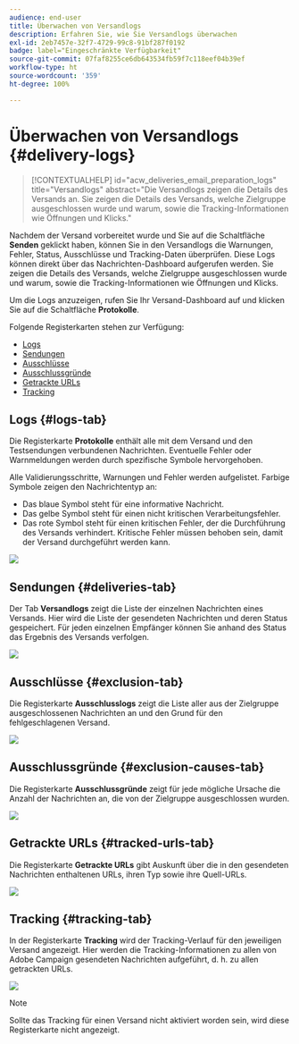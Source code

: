 ```yaml
---
audience: end-user
title: Überwachen von Versandlogs
description: Erfahren Sie, wie Sie Versandlogs überwachen
exl-id: 2eb7457e-32f7-4729-99c8-91bf287f0192
badge: label="Eingeschränkte Verfügbarkeit"
source-git-commit: 07faf8255ce6db643534fb59f7c118eef04b39ef
workflow-type: ht
source-wordcount: '359'
ht-degree: 100%

---
```


# Überwachen von Versandlogs {#delivery-logs}

>[!CONTEXTUALHELP]
>id="acw_deliveries_email_preparation_logs"
>title="Versandlogs"
>abstract="Die Versandlogs zeigen die Details des Versands an. Sie zeigen die Details des Versands, welche Zielgruppe ausgeschlossen wurde und warum, sowie die Tracking-Informationen wie Öffnungen und Klicks."

Nachdem der Versand vorbereitet wurde und Sie auf die Schaltfläche **Senden** geklickt haben, können Sie in den Versandlogs die Warnungen, Fehler, Status, Ausschlüsse und Tracking-Daten überprüfen. Diese Logs können direkt über das Nachrichten-Dashboard aufgerufen werden. Sie zeigen die Details des Versands, welche Zielgruppe ausgeschlossen wurde und warum, sowie die Tracking-Informationen wie Öffnungen und Klicks.

Um die Logs anzuzeigen, rufen Sie Ihr Versand-Dashboard auf und klicken Sie auf die Schaltfläche **Protokolle**.

Folgende Registerkarten stehen zur Verfügung:

* [Logs](#logs-tab)
* [Sendungen](#deliveries-tab)
* [Ausschlüsse](#exclusion-tab)
* [Ausschlussgründe](#exclusion-causes)
* [Getrackte URLs](#tracked-urls)
* [Tracking](#tracking)

## Logs {#logs-tab}

Die Registerkarte **Protokolle** enthält alle mit dem Versand und den Testsendungen verbundenen Nachrichten. Eventuelle Fehler oder Warnmeldungen werden durch spezifische Symbole hervorgehoben.

Alle Validierungsschritte, Warnungen und Fehler werden aufgelistet. Farbige Symbole zeigen den Nachrichtentyp an:

* Das blaue Symbol steht für eine informative Nachricht.
* Das gelbe Symbol steht für einen nicht kritischen Verarbeitungsfehler.
* Das rote Symbol steht für einen kritischen Fehler, der die Durchführung des Versands verhindert. Kritische Fehler müssen behoben sein, damit der Versand durchgeführt werden kann.

![](assets/logs.png)


## Sendungen {#deliveries-tab}

Der Tab **Versandlogs** zeigt die Liste der einzelnen Nachrichten eines Versands. Hier wird die Liste der gesendeten Nachrichten und deren Status gespeichert. Für jeden einzelnen Empfänger können Sie anhand des Status das Ergebnis des Versands verfolgen.

![](assets/logs2.png)

## Ausschlüsse {#exclusion-tab}

Die Registerkarte **Ausschlusslogs** zeigt die Liste aller aus der Zielgruppe ausgeschlossenen Nachrichten an und den Grund für den fehlgeschlagenen Versand.

![](assets/logs3.png)

## Ausschlussgründe {#exclusion-causes-tab}

Die Registerkarte **Ausschlussgründe** zeigt für jede mögliche Ursache die Anzahl der Nachrichten an, die von der Zielgruppe ausgeschlossen wurden.

![](assets/logs4.png)

## Getrackte URLs {#tracked-urls-tab}

Die Registerkarte **Getrackte URLs** gibt Auskunft über die in den gesendeten Nachrichten enthaltenen URLs, ihren Typ sowie ihre Quell-URLs.

![](assets/logs5.png)

## Tracking {#tracking-tab}

In der Registerkarte **Tracking** wird der Tracking-Verlauf für den jeweiligen Versand angezeigt. Hier werden die Tracking-Informationen zu allen von Adobe Campaign gesendeten Nachrichten aufgeführt, d. h. zu allen getrackten URLs.


![](assets/logs6.png)

>[!NOTE]
>
>Sollte das Tracking für einen Versand nicht aktiviert worden sein, wird diese Registerkarte nicht angezeigt.